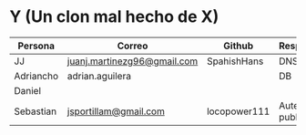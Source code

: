 # Y (Un clon mal hecho de X)

| Persona | Correo | Github | Responsabilidades |
|----|----|----|----|
| JJ | juanj.martinezg96@gmail.com | SpahishHans | DNS, Deployment |
| Adriancho | adrian.aguilera |    | DB |
| Daniel |    |    |    |
| Sebastian |    jsportillam@gmail.com|locopower111    |Autenticacion, publicaciones    |
